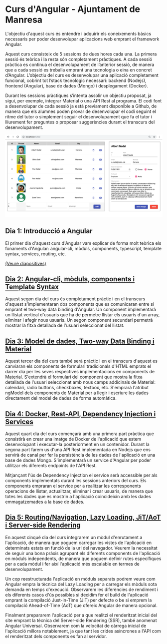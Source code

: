 # Curs d'Angular - Ajuntament de Manresa

L'objectiu d'aquest curs és entendre i adquirir els coneixements bàsics necessaris per poder desenvolupar aplicacions web emprant el framework Angular.

Aquest curs consisteix de 5 sessions de dues hores cada una. La primera sessió és teòrica i la resta són completament pràctiques. A cada sessió pràctica es continua el desenvolupament de l’anterior sessió, de manera que a cada sessió es treballa emprant una tecnologia o eina en concret d’Angular. L’objectiu del curs es desenvolupar una aplicació completament funcional, cobrint tot l’stack tecnològic necessari: backend (Nodejs), frontend (Angular), base de dades (Mongo) i desplegament (Docker).

Durant les sessions pràctiques s’intenta assolir un objectiu proposat, ja sigui, per exemple, integrar Material o una API Rest al programa. El codi font a desenvolupar de cada sessió ja està previament disponible a Github, de manera que els alumnes poden provar de desenvolupar el codi seguint el ritme del tutor o simplement seguir el desenvolupament que fa el tutor i lliurement fer preguntes o proposar suggerències durant el transcurs del desenvolupament.

![Aplicació](https://raw.githubusercontent.com/albertnadal/AngularAjManresa/master/sample.png)

## Dia 1: Introducció a Angular

El primer dia d'aquest curs d'Angular vam explicar de forma molt teòrica els fonaments d'Angular: angular-cli, mòduls, components, typescript, template syntax, services, routing, etc.

[(Veure diapositives)](https://github.com/albertnadal/AngularAjManresa/blob/master/Angular%20-%20Core%20Concepts%20-%20Ajuntament%20Manresa.pdf)

## [Dia 2: Angular-cli, mòduls, components i Template Syntax](https://github.com/albertnadal/AngularAjManresa/tree/master/dia_2)

Aquest segon dia del curs és completament pràctic i en el transcurs d'aquest s'implementaran dos components que es comunicaran entre si emprant el two-way data binding d'Angular. Un component implementarà un llistat vertical d'usuaris que ha de permetre llistar els usuaris d'un array, eliminar i afegir nous usuaris. Un segon component secundari permetrà mostrar la fitxa detallada de l'usuari seleccionat del llistat.

## [Dia 3: Model de dades, Two-way Data Binding i Material](https://github.com/albertnadal/AngularAjManresa/tree/master/dia_3)

Aquest tercer dia del curs també serà pràctic i en el transcurs d'aquest es canviaran els components de formulari tradicionals d'HTML emprats el darrer dia per les seves respectives implementacions en components de Material. S'extendrà el formulari del component que mostra la fitxa detallada de l'usuari seleccionat amb nous camps addicinals de Material: calendari, radio buttons, checkboxes, textbox, etc. S'emprarà l'atribut ngModel dels components de Material per a llegir i escriure les dades directament del model de dades de forma automàtica.

## [Dia 4: Docker, Rest-API, Dependency Injection i Services](https://github.com/albertnadal/AngularAjManresa/tree/master/dia_4)

Aquest quart dia del curs començarà amb una primera part pràctica que consistirà en crear una imatge de Docker de l'aplicació que estem desenvolupant i executar-la posteriorment en un contenidor. Durant la segona part farem us d'una API Rest implementada en Nodejs que ens servirà de canal per fer la persistència de les dades de l'aplicació en una base de dades Mongo. S'implementarà un service d'Angular per poder utilitzar els diferents endpoints de l'API Rest.

Mitjançant l'ús de Dependency Injection el service serà accessible per als components implementats durant les sessions anteriors del curs. Els components empraran el service per a realitzar les corresponents operacions de llistar, actualitzar, eliminar i crear usuaris, de manera que totes les dades que es mostrin a l'aplicació coincideixin amb les dades emmagatzemades a la base de dades.

## [Dia 5: Routing/Navigation, Lazy Loading, JiT/AoT i Server-side Rendering](https://github.com/albertnadal/AngularAjManresa/tree/master/dia_5)

En aquest cinqué dia del curs integrarem un mòdul d'enrutament a l'aplicació, de manera que poguem carregar les vistes de l'aplicació en determinats estats en funció de la url del navegador. Veurem la necessitat de seguir una bona pràxis agrupant els diferents components de l'aplicació en mòduls independents, de manera que poguem definir rutes específiques per a cada mòdul i fer així l'aplicació més escalable en termes de desenvolupament.

Un cop reestructurada l'aplicació en mòduls separats podrem veure com Angular empra la tècnica del Lazy Loading per a carregar els mòduls sota demanda en temps d'execució. Observarem les diferències de rendiment i els diferents casos d'ús possibles si decidim fer el build de l'aplicació emprant la compilació Just-in-Time (JiT) per defecte o be si emprem la compilació Ahead-of-Time (AoT) que ofereix Angular de manera opcional.

Finalment prepararem l'aplicació per a que realitzi el renderitzat inicial del site emprant la tècnica del Server-side Rendering (SSR), també anomenat Angular Universal. Observarem com la velocitat de càrrega inicial de l'aplicació millora notablement, ja que tant les crides asíncrones a l'API com el renderitzat dels components es fan al servidor.
